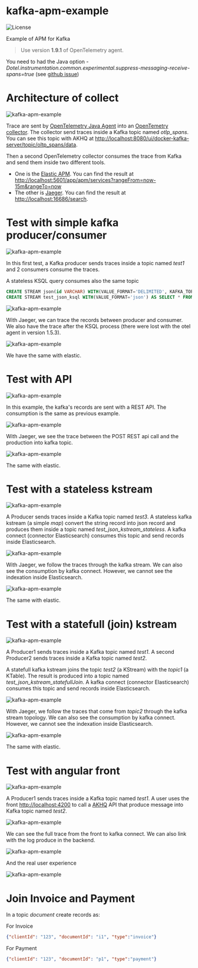 # kafka-apm-example

![License](https://img.shields.io/github/license/GuillaumeWaignier/kafka-tracing-interceptors)

Example of APM for Kafka

> Use version **1.9.1** of OpenTelemetry agent.

You need to had the Java option *-Dotel.instrumentation.common.experimental.suppress-messaging-receive-spans=true* (see [github issue](https://github.com/open-telemetry/opentelemetry-java-instrumentation/discussions/4509))


# Architecture of collect

![kafka-apm-example](doc/kafka-apm-example-archi.png "Architecture")

Trace are sent by [OpenTelemetry Java Agent](https://github.com/open-telemetry/opentelemetry-java-instrumentation)
into an [OpenTemetry collector](https://github.com/open-telemetry/opentelemetry-collector).
The collector send traces inside a Kafka topic named _otlp_spans_.
You can see this topic with AKHQ at [http://localhost:8080/ui/docker-kafka-server/topic/oltp_spans/data](http://localhost:8080/ui/docker-kafka-server/topic/oltp_spans/data).

Then a second OpenTelemetry collector consumes the trace from Kafka and send them inside two different tools.
* One is the [Elastic APM](https://www.elastic.co/fr/apm). You can find the result at [http://localhost:5601/app/apm/services?rangeFrom=now-15m&rangeTo=now](http://localhost:5601/app/apm/services?rangeFrom=now-15m&rangeTo=now)
* The other is [Jaeger](https://www.jaegertracing.io/). You can find the result at [http://localhost:16686/search](http://localhost:16686/search).

# Test with simple kafka producer/consumer

![kafka-apm-example](doc/kafka-apm-example-exemple-simple.png "Simple")

In this first test, a Kafka producer sends traces inside a topic named _test1_ and 2 consumers consume the traces.

A stateless KSQL query consumes also the same topic
```sql
CREATE STREAM json(id VARCHAR) WITH(VALUE_FORMAT='DELIMITED', KAFKA_TOPIC='test1');
CREATE STREAM test_json_ksql WITH(VALUE_FORMAT='json') AS SELECT * FROM json;
```
![kafka-apm-example](doc/apm-jaeger-simple.png "Simple jaeger")

With Jaeger, we can trace the records between producer and consumer.
We also have the trace after the KSQL process (there were lost with the otel agent in version 1.5.3).

![kafka-apm-example](doc/apm-elastic-simple.png "Simple jaeger")

We have the same with elastic.

# Test with API


![kafka-apm-example](doc/kafka-apm-example-exemple-api.png "Simple")

In this example, the kafka's records are sent with a REST API.
The consumption is the same as previous example.

![kafka-apm-example](doc/apm-jaeger-api.png "Simple jaeger")

With Jaeger, we see the trace between the POST REST api call and the production into kafka topic.

![kafka-apm-example](doc/apm-elastic-api.png "Simple jaeger")

The same with elastic.

# Test with a stateless kstream

![kafka-apm-example](doc/kafka-apm-example-kstream-stateless.png "Architecture")

A Producer sends traces inside a Kafka topic named _test3_.
A stateless kafka kstream (a simple _map_) convert the string record into json record and produces them inside a topic named _test_json_kstream_stateless_.
A kafka connect (connector Elasticsearch) consumes this topic and send records inside Elasticsearch.

![kafka-apm-example](doc/apm-jaeger-map.png "Simple jaeger")

With Jaeger, we follow the traces through the kafka stream.
We can also see the consumption by kafka connect.
However, we cannot see the indexation inside Elasticsearch.

![kafka-apm-example](doc/apm-elastic-map.png "Simple jaeger")

The same with elastic.

# Test with a statefull (join) kstream

![kafka-apm-example](doc/kafka-apm-example-kstream-statefull.png "Architecture")

A Producer1 sends traces inside a Kafka topic named _test1_.
A second Producer2 sends traces inside a Kafka topic named _test2_.

A statefull kafka kstream joins the topic _test2_ (a KStream) with the _topic1_ (a KTable).
The result is produced into a topic named _test_json_kstream_statefullJoin_.
A kafka connect (connector Elasticsearch) consumes this topic and send records inside Elasticsearch.

![kafka-apm-example](doc/apm-jaeger-join.png "Simple jaeger")

With Jaeger, we follow the traces that come from _topic2_ through the kafka stream topology.
We can also see the consumption by kafka connect.
However, we cannot see the indexation inside Elasticsearch.

![kafka-apm-example](doc/apm-elastic-join.png "Simple jaeger")

The same with elastic.

# Test with angular front

![kafka-apm-example](doc/kafka-apm-example-front.png "Architecture")

A Producer1 sends traces inside a Kafka topic named _test1_.
A user uses the front [http://localhost:4200](http://localhost:4200) to call a [AKHQ](http://localhost:8080) API that produce message into Kafka topic named _test2_.

![kafka-apm-example](doc/trace-front.png "trace")

We can see the full trace from the front to kafka connect.
We can also link with the log produce in the backend.

![kafka-apm-example](doc/log.png "log")

And the real user experience

![kafka-apm-example](doc/rum.png "rum")

# Join Invoice and Payment

In a topic _document_ create records as:

For Invoice
```json
{"clientId": "123", "documentId": "i1", "type":"invoice"}
```

For Payment
```json
{"clientId": "123", "documentId": "p1", "type":"payment"}
```
